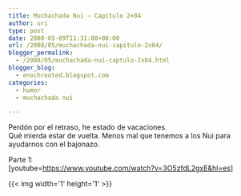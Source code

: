 ```yaml
---
title: Muchachada Nui – Capítulo 2×04
author: uri
type: post
date: 2008-05-09T11:31:00+00:00
url: /2008/05/muchachada-nui-capitulo-2x04/
blogger_permalink:
  - /2008/05/muchachada-nui-captulo-2x04.html
blogger_blog:
  - enochrooted.blogspot.com
categories:
  - humor
  - muchachada nui

---
```

Perdón por el retraso, he estado de vacaciones.  
Qué mierda estar de vuelta. Menos mal que tenemos a los Nui para ayudarnos con el bajonazo.

Parte 1:  
[youtube=https://www.youtube.com/watch?v=3O5zfdL2gxE&hl=es] 

<div class="blogger-post-footer">
  {{< img width='1' height='1' >}}
</div>